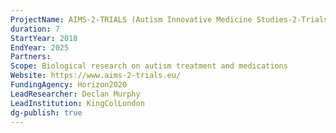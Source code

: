 ```yaml
---
ProjectName: AIMS-2-TRIALS (Autism Innovative Medicine Studies-2-Trials)
duration: 7
StartYear: 2018
EndYear: 2025
Partners: 
Scope: Biological research on autism treatment and medications
Website: https://www.aims-2-trials.eu/
FundingAgency: Horizon2020
LeadResearcher: Declan Murphy
LeadInstitution: KingColLondon
dg-publish: true
---
```

